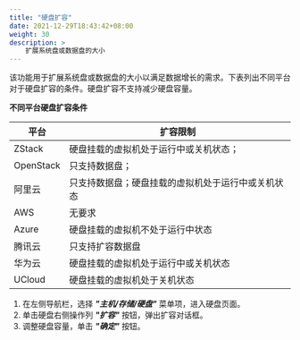 ```yaml
---
title: "硬盘扩容"
date: 2021-12-29T18:43:42+08:00
weight: 30
description: >
    扩展系统盘或数据盘的大小
---
```


该功能用于扩展系统盘或数据盘的大小以满足数据增长的需求。下表列出不同平台对于硬盘扩容的条件。硬盘扩容不支持减少硬盘容量。

**不同平台硬盘扩容条件**

| 平台      | 扩容限制                                             |
| --------- | ---------------------------------------------------- |
| ZStack    | 硬盘挂载的虚拟机处于运行中或关机状态；             |
| OpenStack | 只支持数据盘；                                       |
| 阿里云    | 只支持数据盘；硬盘挂载的虚拟机处于运行中或关机状态 |
| AWS       | 无要求                                               |
| Azure     | 硬盘挂载的虚拟机不处于运行中状态                   |
| 腾讯云    | 只支持扩容数据盘                                     |
| 华为云    | 硬盘挂载的虚拟机处于运行中或关机状态               |
| UCloud    | 硬盘挂载的虚拟机处于关机状态                       |



1. 在左侧导航栏，选择 **_"主机/存储/硬盘"_** 菜单项，进入硬盘页面。
2. 单击硬盘右侧操作列 **_"扩容"_** 按钮，弹出扩容对话框。
2. 调整硬盘容量，单击 **_"确定"_** 按钮。